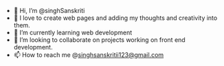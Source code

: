 - 👋 Hi, I’m @singhSanskriti
- 👀 I love to create web pages and adding my thoughts and creativity into them.
- 🌱 I’m currently learning web development
- 💞️ I’m looking to collaborate on projects working on front end development.
- 📫 How to reach me @singhsanskritii123@gmail.com

<!---
singhSanskriti/singhSanskriti is a ✨ special ✨ repository because its `README.md` (this file) appears on your GitHub profile.
You can click the Preview link to take a look at your changes.
--->
